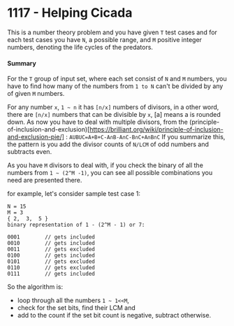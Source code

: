 # 1117 - Helping Cicada

This is a number theory problem and you have given `T` test cases and for each test cases you have `N`, a possible range, and `M` positive integer numbers, denoting the life cycles of the predators.

#### Summary

For the `T` group of input set, where each set consist of `N` and `M` numbers, you have to find how many of the numbers from `1 to N` can't be divided by any of given `M` numbers.

For any number `x`, `1 ~ n` it has `[n/x]` numbers of divisors, in a other word, there are `[n/x]` numbers that can be divisible by `x`, [a] means a is rounded down.
As now you have to deal with multiple divisors, from the (principle-of-inclusion-and-exclusion)[https://brilliant.org/wiki/principle-of-inclusion-and-exclusion-pie/] :
`AUBUC=A+B+C-A∩B-A∩C-B∩C+A∩B∩C`
If you summarize this, the pattern is you add the divisor counts of `N/LCM` of odd numbers and subtracts even.

As you have `M` divisors to deal with, if you check the binary of all the numbers from `1 ~ (2^M -1)`, you can see all possible combinations you need are presented there.

for example, let's consider sample test case 1:

```
N = 15
M = 3
{ 2,  3,  5 }
binary representation of 1 - (2^M - 1) or 7:

0001        // gets included
0010        // gets included
0011        // gets excluded
0100        // gets included
0101        // gets excluded
0110        // gets excluded
0111        // gets included
```

So the algorithm is:

- loop through all the numbers `1 ~ 1<<M`,
- check for the set bits, find their LCM and
- add to the count if the set bit count is negative, subtract otherwise.
